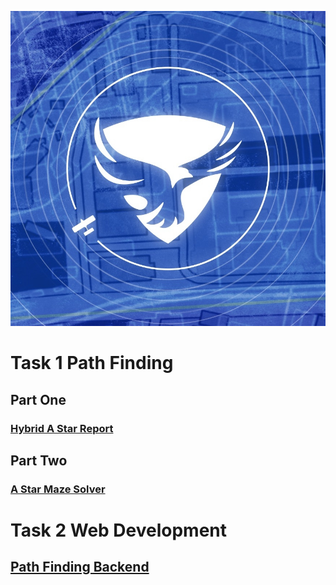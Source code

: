 <p align="center">
  <img src="./Images/Team_Logo.png" />
</p>

# Task 1 Path Finding

## Part One

### [Hybrid A Star Report](./path_finding/Hybrid%20A%20Star/Hybrid%20A%20Star.pdf)

## Part Two

### [A Star Maze Solver](./path_finding/A%20Star%20Maze%20Solver/)

# Task 2 Web Development

## [Path Finding Backend](./path_finding_backend/)
